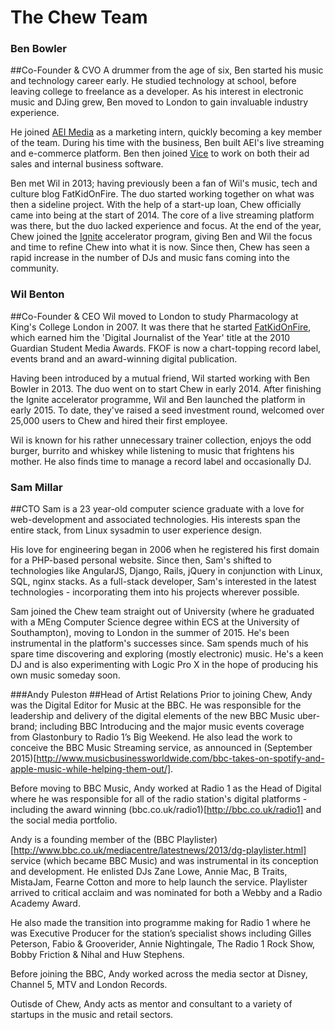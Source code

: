# The Chew Team

### Ben Bowler
##Co-Founder & CVO
A drummer from the age of six, Ben started his music and technology career early. He studied technology at school, before leaving college to freelance as a developer. As his interest in electronic music and DJing grew, Ben moved to London to gain invaluable industry experience.

He joined [AEI Media](http://aeimedia.co.uk) as a marketing intern, quickly becoming a key member of the team. During his time with the business, Ben built AEI's live streaming and e-commerce platform. Ben then joined [Vice](http://vice.com) to work on both their ad sales and internal business software.

Ben met Wil in 2013; having previously been a fan of Wil's music, tech and culture blog FatKidOnFire. The duo started working together on what was then a sideline project. With the help of a start-up loan, Chew officially came into being at the start of 2014. The core of a live streaming platform was there, but the duo lacked experience and focus. At the end of the year, Chew joined the [Ignite](http://ignite.io/) accelerator program, giving Ben and Wil the focus and time to refine Chew into what it is now. Since then, Chew has seen a rapid increase in the number of DJs and music fans coming into the community.

### Wil Benton
##Co-Founder & CEO
Wil moved to London to study Pharmacology at King's College London in 2007. It was there that he started [FatKidOnFire](http://fatkidonfire.com), which earned him the 'Digital Journalist of the Year' title at the 2010 Guardian Student Media Awards. FKOF is now a chart-topping record label, events brand and an award-winning digital publication. 

Having been introduced by a mutual friend, Wil started working with Ben Bowler in 2013. The duo went on to start Chew in early 2014. After finishing the Ignite accelerator programme, Wil and Ben launched the platform in early 2015. To date, they've raised a seed investment round, welcomed over 25,000 users to Chew and hired their first employee. 

Wil is known for his rather unnecessary trainer collection, enjoys the odd burger, burrito and whiskey while listening to music that frightens his mother. He also finds time to manage a record label and occasionally DJ.

### Sam Millar
##CTO
Sam is a 23 year-old computer science graduate with a love for web-development and associated technologies. His interests span the entire stack, from Linux sysadmin to user experience design.

His love for engineering began in 2006 when he registered his first domain for a PHP-based personal website. Since then, Sam's shifted to technologies like AngularJS, Django, Rails, jQuery in conjunction with Linux, SQL, nginx stacks. As a full-stack developer, Sam's interested in the latest technologies - incorporating them into his projects wherever possible.

Sam joined the Chew team straight out of University (where he graduated with a MEng Computer Science degree within ECS at the University of Southampton), moving to London in the summer of 2015. He's been instrumental in the platform's successes since. Sam spends much of his spare time discovering and exploring (mostly electronic) music. He's a keen DJ and is also experimenting with Logic Pro X in the hope of producing his own music someday soon.

###Andy Puleston
##Head of Artist Relations
Prior to joining Chew, Andy was the Digital Editor for Music at the BBC. He was responsible for the leadership and delivery of the digital elements of the new BBC Music uber-brand; including BBC Introducing and the major music events coverage from Glastonbury to Radio 1’s Big Weekend.  He also lead the work to conceive the BBC Music Streaming service, as announced in (September 2015)[http://www.musicbusinessworldwide.com/bbc-takes-on-spotify-and-apple-music-while-helping-them-out/].

Before moving to BBC Music, Andy worked at Radio 1 as the Head of Digital where he was responsible for all of the radio station's digital platforms - including the award winning (bbc.co.uk/radio1)[http://bbc.co.uk/radio1] and the social media portfolio. 

Andy is a founding member of the (BBC Playlister)[http://www.bbc.co.uk/mediacentre/latestnews/2013/dg-playlister.html] service (which became BBC Music) and was instrumental in its conception and development. He enlisted DJs Zane Lowe, Annie Mac, B Traits, MistaJam, Fearne Cotton and more to help launch the service.  Playlister arrived to critical acclaim and was nominated for both a Webby and a Radio Academy Award. 

He also made the transition into programme making for Radio 1 where he was Executive Producer for the station’s specialist shows including Gilles Peterson, Fabio & Grooverider, Annie Nightingale, The Radio 1 Rock Show, Bobby Friction & Nihal and Huw Stephens.

Before joining the BBC, Andy worked across the media sector at Disney, Channel 5, MTV and London Records.

Outisde of Chew, Andy acts as mentor and consultant to a variety of startups in the music and retail sectors.
